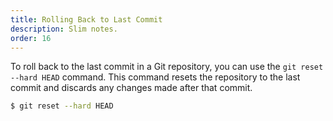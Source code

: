 ```yaml
---
title: Rolling Back to Last Commit
description: Slim notes.
order: 16
---
```


To roll back to the last commit in a Git repository, you can use the `git reset --hard HEAD` command. This command resets the repository to the last commit and discards any changes made after that commit.

```bash
$ git reset --hard HEAD
```
